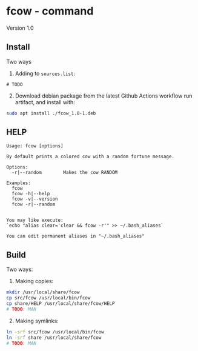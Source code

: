 # fcow - command
Version 1.0

## Install
Two ways
1. Adding to `sources.list`:
```
# TODO
```

2. Download debian package from the latest Github Actions workflow run artifact, and install with:
```sh
sudo apt install ./fcow_1.0-1.deb
```

## HELP
```
Usage: fcow [options]

By default prints a colored cow with a random fortune message.

Options:
  -r|--random        Makes the cow RANDOM

Examples:
  fcow
  fcow -h|--help
  fcow -v|--version
  fcow -r|--random


You may like execute:
`echo "alias clear='clear && fcow -r'" >> ~/.bash_aliases`

You can edit permanent aliases in "~/.bash_aliases"

```

## Build
Two ways:

1. Making copies:
```sh
mkdir /usr/local/share/fcow
cp src/fcow /usr/local/bin/fcow
cp share/HELP /usr/local/share/fcow/HELP
# TODO: MAN
```

2. Making symlinks:
```sh
ln -srf src/fcow /usr/local/bin/fcow
ln -srf share /usr/local/share/fcow
# TODO: MAN
```
